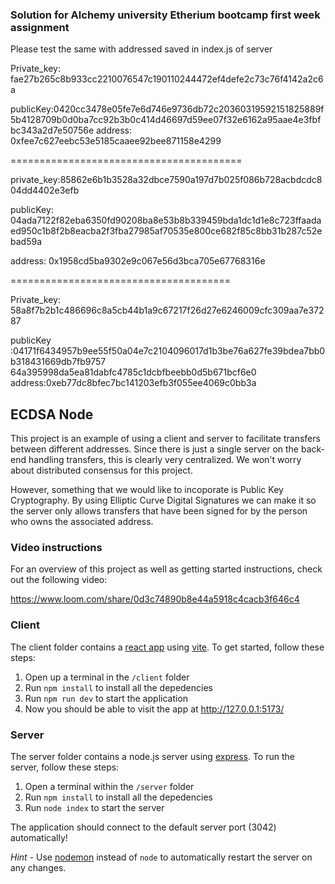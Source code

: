 
### Solution for Alchemy university Etherium bootcamp first week assignment

Please test the same with addressed saved in index.js of server

Private_key: fae27b265c8b933cc2210076547c190110244472ef4defe2c73c76f4142a2c6a 

publicKey:0420cc3478e05fe7e6d746e9736db72c20360319592151825889f5b4128709b0d0ba7cc92b3b0c414d46697d59ee07f32e6162a95aae4e3fbfbc343a2d7e50756e 
address: 0xfee7c627eebc53e5185caaee92bee871158e4299

========================================

private_key:85862e6b1b3528a32dbce7590a197d7b025f086b728acbdcdc804dd4402e3efb 

publicKey: 04ada7122f82eba6350fd90208ba8e53b8b339459bda1dc1d1e8c723ffaadaed950c1b8f2b8eacba2f3fba27985af70535e800ce682f85c8bb31b287c52ebad59a 

address: 0x1958cd5ba9302e9c067e56d3bca705e67768316e

======================================

Private_key: 58a8f7b2b1c486696c8a5cb44b1a9c67217f26d27e6246009cfc309aa7e37287 

publicKey :04171f6434957b9ee55f50a04e7c2104096017d1b3be76a627fe39bdea7bb0b318431669db7fb9757
64a395998da5ea81dabfc4785c1dcbfbeebb0d5b671bcf6e0 
address:0xeb77dc8bfec7bc141203efb3f055ee4069c0bb3a
 

## ECDSA Node

This project is an example of using a client and server to facilitate transfers between different addresses. Since there is just a single server on the back-end handling transfers, this is clearly very centralized. We won't worry about distributed consensus for this project.

However, something that we would like to incoporate is Public Key Cryptography. By using Elliptic Curve Digital Signatures we can make it so the server only allows transfers that have been signed for by the person who owns the associated address.

### Video instructions
For an overview of this project as well as getting started instructions, check out the following video:

https://www.loom.com/share/0d3c74890b8e44a5918c4cacb3f646c4
 
### Client

The client folder contains a [react app](https://reactjs.org/) using [vite](https://vitejs.dev/). To get started, follow these steps:

1. Open up a terminal in the `/client` folder
2. Run `npm install` to install all the depedencies
3. Run `npm run dev` to start the application 
4. Now you should be able to visit the app at http://127.0.0.1:5173/

### Server

The server folder contains a node.js server using [express](https://expressjs.com/). To run the server, follow these steps:

1. Open a terminal within the `/server` folder 
2. Run `npm install` to install all the depedencies 
3. Run `node index` to start the server 

The application should connect to the default server port (3042) automatically! 

_Hint_ - Use [nodemon](https://www.npmjs.com/package/nodemon) instead of `node` to automatically restart the server on any changes.


